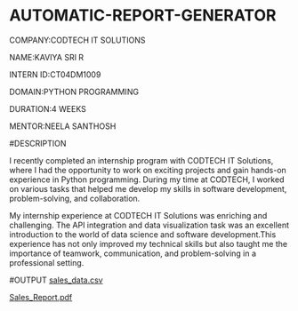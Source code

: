 # AUTOMATIC-REPORT-GENERATOR

COMPANY:CODTECH IT SOLUTIONS

NAME:KAVIYA SRI R

INTERN ID:CT04DM1009

DOMAIN:PYTHON PROGRAMMING

DURATION:4 WEEKS

MENTOR:NEELA SANTHOSH

#DESCRIPTION

I recently completed an internship program with CODTECH IT Solutions, where I had the opportunity to work on exciting projects and gain hands-on experience in Python programming. During my time at CODTECH, I worked on various tasks that helped me develop my skills in software development, problem-solving, and collaboration.

My internship experience at CODTECH IT Solutions was enriching and challenging. The API integration and data visualization task was an excellent introduction to the world of data science and software development.This experience has not only improved my technical skills but also taught me the importance of teamwork, communication, and problem-solving in a professional setting.

#OUTPUT
[sales_data.csv](https://github.com/user-attachments/files/20656647/sales_data.csv)


[Sales_Report.pdf](https://github.com/user-attachments/files/20656648/Sales_Report.pdf)
